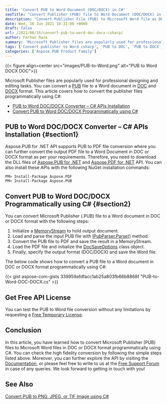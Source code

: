 ```yaml
---
title: 'Convert PUB to Word Document (DOC/DOCX) in C#'
seoTitle: "Convert Publisher (PUB) file to Word Document (DOC/DOCX) in C#"
description: "Convert Publisher File (PUB) to Microsoft Word file as DOC or DOCX format programmatically using C#. Export or change PUB files in .NET languages."
date: Wed, 16 Jun 2021 18:31:00 +0000
draft: false
url: /2021/06/16/convert-pub-to-word-doc-docx-csharp/
author: Farhan Raza
summary: 'Microsoft Publisher files are popularly used for professional designing and editing tasks. You can **convert a PUB file to a Word document in DOC and DOCX format**. This article covers how to convert the publisher files programmatically using C#.'
tags: ['Convert publisher to Word csharp', 'PUB to DOC', 'PUB to DOCX', 'PUB to Word', 'Publisher to DOC DOCX']
categories: ['Aspose.PUB Product Family']
---
```




{{< figure align=center src="images/PUB-to-Word.png" alt="PUB to Word DOCX DOC">}}


Microsoft Publisher files are popularly used for professional designing and editing tasks. You can convert a [PUB][1] file to a Word document in [DOC][2] and [DOCX][3] format. This article covers how to convert the publisher files programmatically using C#:

*   [PUB to Word DOC/DOCX Converter – C# APIs Installation][4]
*   [Convert PUB to Word DOC/DOCX Programmatically using C#][5]

## PUB to Word DOC/DOCX Converter – C# APIs Installation {#section1}

Aspose.PUB for .NET API supports PUB to PDF file conversion where you can further convert the output PDF file to a Word Document in DOC or DOCX format as per your requirements. Therefore, you need to download the DLL files of [Aspose.PUB for .NET][6] and [Aspose.PDF for .NET][7] API. You can also install these APIs with the following NuGet installation commands:

```
PM> Install-Package Aspose.PDF  
PM> Install-Package Aspose.PUB
```

## Convert PUB to Word DOC/DOCX Programmatically using C# {#section2}

You can convert Microsoft Publisher (.PUB) file to a Word document in DOC or DOCX format with the following steps:

1.  Initialize a [MemoryStream][8] to hold output document.
2.  Load and parse the input PUB file with [IPubParser.Parse()][9] method.
3.  Convert the PUB file to PDF and save the result in a MemoryStream.
4.  Load the PDF file and initialize the [DocSaveOptions][10] class object.
5.  Finally, specify the output format (DOC/DOCX) and save the Word file.

The below code shows how to convert a PUB file to a Word document in DOC or DOCX format programmatically using C#:

{{< gist aspose-com-gists 339959afdfacc1ab25a803fb66b8868f "PUB-to-Word-DOC-DOCX.cs" >}}

## Get Free API License

You can test the PUB to Word file conversion without any limitations by requesting a [Free Temporary License][11].

## Conclusion

In this article, you have learned how to convert Microsoft Publisher (PUB) files to Microsoft Word files in DOC or DOCX format programmatically using C#. You can check the high fidelity conversion by following the simple steps listed above. Moreover, you can further explore the API by visiting the [Documentation][12], or please feel free to write to us at the [Free Support Forum][13] in case of any queries. We look forward to getting in touch with you!

## See Also

[Convert PUB to PNG, JPEG, or TIF Image using C#][14]




[1]: https://en.wikipedia.org/wiki/PUB_(file_type)
[2]: https://docs.fileformat.com/word-processing/doc/
[3]: https://docs.fileformat.com/word-processing/docx/
[4]: #section1
[5]: #section2
[6]: https://products.aspose.com/pub/net
[7]: https://products.aspose.com/pdf/net/
[8]: https://docs.microsoft.com/en-us/dotnet/api/system.io.memorystream
[9]: https://apireference.aspose.com/pub/net/aspose.pub/ipubparser/methods/parse
[10]: https://apireference.aspose.com/pdf/net/aspose.pdf/docsaveoptions
[11]: https://purchase.aspose.com/temporary-license
[12]: https://docs.aspose.com/pub/net/
[13]: https://forum.aspose.com/c/pub
[14]: https://blog.aspose.com/2021/03/23/convert-pub-to-png-jpeg-or-tif-image-csharp/





